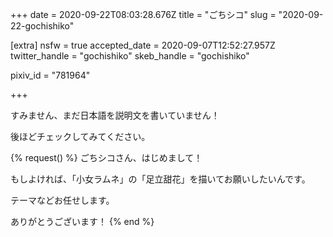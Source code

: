 +++
date = 2020-09-22T08:03:28.676Z
title = "ごちシコ"
slug = "2020-09-22-gochishiko"

[extra]
nsfw = true
accepted_date = 2020-09-07T12:52:27.957Z
twitter_handle = "gochishiko"
skeb_handle = "gochishiko"

pixiv_id = "781964"

+++

すみません、まだ日本語を説明文を書いていません！

後ほどチェックしてみてください。

{% request() %}
ごちシコさん、はじめまして！

もしよければ、「小女ラムネ」の「足立甜花」を描いてお願いしたいんです。

テーマなどお任せします。

ありがとうございます！
{% end %}
